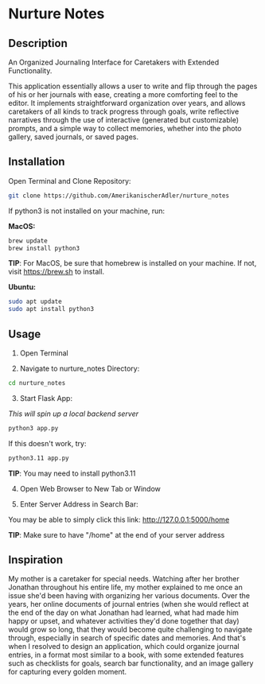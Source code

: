 # Nurture Notes

## Description

An Organized Journaling Interface for Caretakers with Extended Functionality. 

This application essentially allows a user to write and flip through the pages of his or her journals with ease, creating a more comforting feel to the editor. It implements straightforward organization over years, and allows caretakers of all kinds to track progress through goals, write reflective narratives through the use of interactive (generated but customizable) prompts, and a simple way to collect memories, whether into the photo gallery, saved journals, or saved pages. 

## Installation

Open Terminal and Clone Repository:

```bash
git clone https://github.com/AmerikanischerAdler/nurture_notes
```

If python3 is not installed on your machine, run:

**MacOS:**

```bash
brew update 
brew install python3
``` 

**TIP**: For MacOS, be sure that homebrew is installed on your machine. If not, visit https://brew.sh to install.

**Ubuntu:**

```bash
sudo apt update 
sudo apt install python3
```

## Usage

1) Open Terminal

2) Navigate to nurture_notes Directory:

```bash
cd nurture_notes
```

3) Start Flask App:

*This will spin up a local backend server*

```bash
python3 app.py
```

If this doesn't work, try:

```bash
python3.11 app.py
```

**TIP**: You may need to install python3.11

4) Open Web Browser to New Tab or Window

5) Enter Server Address in Search Bar:

You may be able to simply click this link: http://127.0.0.1:5000/home

**TIP**: Make sure to have "/home" at the end of your server address

## Inspiration

My mother is a caretaker for special needs. Watching after her brother Jonathan throughout his entire life, my mother explained to me once an issue she'd been having with organizing her various documents. Over the years, her online documents of journal entries (when she would reflect at the end of the day on what Jonathan had learned, what had made him happy or upset, and whatever activities they'd done together that day) would grow so long, that they would become quite challenging to navigate through, especially in search of specific dates and memories. And that's when I resolved to design an application, which could organize journal entries, in a format most similar to a book, with some extended features such as checklists for goals, search bar functionality, and an image gallery for capturing every golden moment. 

